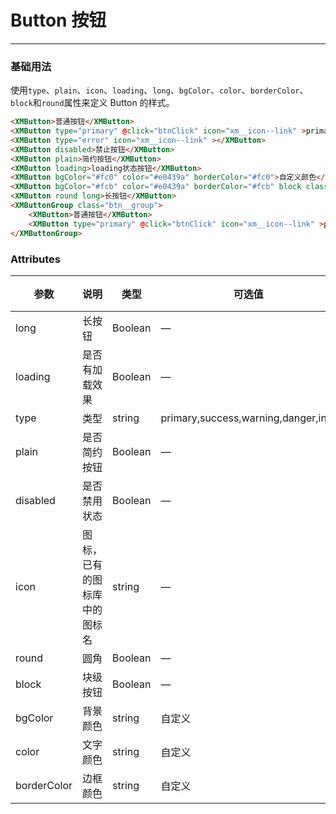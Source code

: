 # Button 按钮
----
### 基础用法
使用```type```、```plain```、```icon```、```loading```、```long```、```bgColor```、```color```、```borderColor```、```block```和```round```属性来定义 Button 的样式。
``` html
<XMButton>普通按钮</XMButton>
<XMButton type="primary" @click="btnClick" icon="xm__icon--link" >primary按钮</XMButton>
<XMButton type="error" icon="xm__icon--link" ></XMButton>
<XMButton disabled>禁止按钮</XMButton>
<XMButton plain>简约按钮</XMButton>
<XMButton loading>loading状态按钮</XMButton>
<XMButton bgColor="#fc0" color="#e0439a" borderColor="#fc0">自定义颜色</XMButton>
<XMButton bgColor="#fcb" color="#e0439a" borderColor="#fcb" block class="btn__block">块按钮</XMButton>
<XMButton round long>长按钮</XMButton>
<XMButtonGroup class="btn__group">
    <XMButton>普通按钮</XMButton>
    <XMButton type="primary" @click="btnClick" icon="xm__icon--link" >primary按钮</XMButton>
</XMButtonGroup>
```

### Attributes
| 参数      | 说明    | 类型      | 可选值       | 默认值   |
|---------- |-------- |---------- |-------------  |-------- |
| long     | 长按钮   | Boolean  |    — | false   |
| loading     | 是否有加载效果   | Boolean  |    — | false   |
| type     | 类型   | string    |   primary,success,warning,danger,info |     —    |
| plain     | 是否简约按钮   | Boolean    | — | false   |
| disabled  | 是否禁用状态    | Boolean   | —   | false   |
| icon  | 图标，已有的图标库中的图标名 | string   |  —  |  —  |
| round     | 圆角   | Boolean  |    — | false   |
| block     | 块级按钮   | Boolean  |    — | false   |
| bgColor     | 背景颜色   | string    | 自定义 |     —    |
| color     | 文字颜色   | string    |  自定义 |     —    |
| borderColor     | 边框颜色   | string    |   自定义 |     —    |
